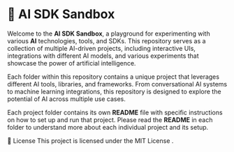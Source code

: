 # 🧠 AI SDK Sandbox

Welcome to the **AI SDK Sandbox**, a playground for experimenting with various **AI** technologies, tools, and SDKs. This repository serves as a collection of multiple AI-driven projects, including interactive UIs, integrations with different AI models, and various experiments that showcase the power of artificial intelligence.

Each folder within this repository contains a unique project that leverages different AI tools, libraries, and frameworks. From conversational AI systems to machine learning integrations, this repository is designed to explore the potential of AI across multiple use cases.

Each project folder contains its own **README** file with specific instructions on how to set up and run that project. Please read the **README** in each folder to understand more about each individual project and its setup.

📜 License
This project is licensed under the MIT License .
